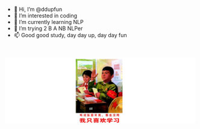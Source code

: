 - 👋 Hi, I’m @ddupfun
- 👀 I’m interested in coding
- 🌱 I’m currently learning NLP
- 💞️ I’m trying 2 B A NB NLPer
- 📫 Good good study, day day up, day day fun <br>
<br>

![ddup](https://github.com/ddupfun/ddupfun/blob/main/Snipaste_2021-10-23_01-14-25.png)
<br>
<!---
ddupfun/ddupfun is a ✨ special ✨ repository because its `README.md` (this file) appears on your GitHub profile.
You can click the Preview link to take a look at your changes.
--->
